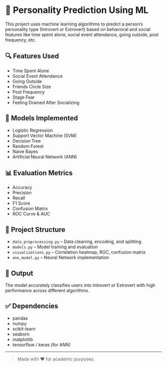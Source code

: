 # 🧠 Personality Prediction Using ML

This project uses machine learning algorithms to predict a person’s personality type (Introvert or Extrovert) based on behavioral and social features like time spent alone, social event attendance, going outside, post frequency, etc.

## 🔍 Features Used
- Time Spent Alone  
- Social Event Attendance  
- Going Outside  
- Friends Circle Size  
- Post Frequency  
- Stage Fear  
- Feeling Drained After Socializing  

## 🧪 Models Implemented
- Logistic Regression  
- Support Vector Machine (SVM)  
- Decision Tree  
- Random Forest  
- Naive Bayes  
- Artificial Neural Network (ANN)

## 📊 Evaluation Metrics
- Accuracy  
- Precision  
- Recall  
- F1 Score  
- Confusion Matrix  
- ROC Curve & AUC

## 📁 Project Structure
- `data_preprocessing.py` – Data cleaning, encoding, and splitting  
- `models.py` – Model training and evaluation  
- `visualizations.py` – Correlation heatmap, ROC, confusion matrix  
- `ann_model.py` – Neural Network implementation

## 🧠 Output
The model accurately classifies users into Introvert or Extrovert with high performance across different algorithms.

## ✅ Dependencies
- pandas  
- numpy  
- scikit-learn  
- seaborn  
- matplotlib  
- tensorflow / keras (for ANN)

---

> Made with ❤️ for academic purposes.
